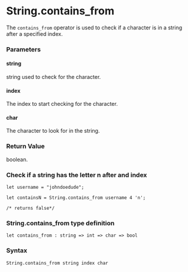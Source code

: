 # String.contains_from

The `contains_from` operator is used to check if a character is in a string after a specified index.

### Parameters

#### string
string used to check for the character.

#### index
The index to start checking for the character.

#### char
The character to look for in the string.

### Return Value
boolean.

### Check if a string has the letter n after and index
```
let username = "johndoedude";

let containsN = String.contains_from username 4 'n';

/* returns false*/
```

### String.contains_from type definition
```
let contains_from : string => int => char => bool
```

### Syntax
```
String.contains_from string index char
```
